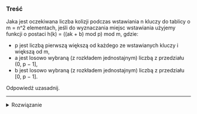 ### Treść
Jaka jest oczekiwana liczba kolizji podczas wstawiania n kluczy do tablicy o m = n^2 elementach, jeśli
do wyznaczania miejsc wstawiania użyjemy funkcji o postaci h(k) = ((ak + b) mod p) mod m, gdzie:
* p jest liczbą pierwszą większą od każdego ze wstawianych kluczy i większą od m,
* a jest losowo wybraną (z rozkładem jednostajnym) liczbą z przedziału (0, p − 1],
* b jest losowo wybraną (z rozkładem jednostajnym) liczbą z przedziału [0, p − 1].

Odpowiedź uzasadnij.

------
<details><summary>Rozwiązanie</summary>
<p>
    
